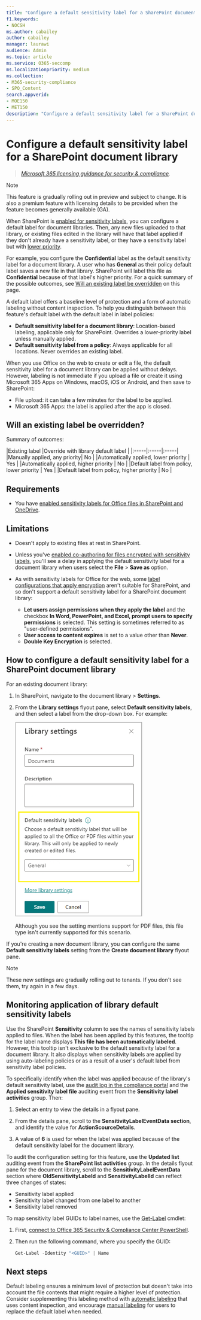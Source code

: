 ```yaml
---
title: "Configure a default sensitivity label for a SharePoint document library"
f1.keywords:
- NOCSH
ms.author: cabailey
author: cabailey
manager: laurawi
audience: Admin
ms.topic: article
ms.service: O365-seccomp
ms.localizationpriority: medium
ms.collection:
- M365-security-compliance
- SPO_Content
search.appverid:
- MOE150
- MET150
description: "Configure a default sensitivity label for a SharePoint document library for new and unlabeled documents."
---
```


# Configure a default sensitivity label for a SharePoint document library

>*[Microsoft 365 licensing guidance for security & compliance](/office365/servicedescriptions/microsoft-365-service-descriptions/microsoft-365-tenantlevel-services-licensing-guidance/microsoft-365-security-compliance-licensing-guidance).*

> [!NOTE]
> This feature is gradually rolling out in preview and subject to change. It is also a premium feature with licensing details to be provided when the feature becomes generally available (GA).

When SharePoint is [enabled for sensitivity labels](sensitivity-labels-sharepoint-onedrive-files.md), you can configure a default label for document libraries. Then, any new files uploaded to that library, or existing files edited in the library will have that label applied if they don't already have a sensitivity label, or they have a sensitivity label but with [lower priority](sensitivity-labels.md#label-priority-order-matters).

For example, you configure the **Confidential** label as the default sensitivity label for a document library. A user who has **General** as their policy default label saves a new file in that library. SharePoint will label this file as **Confidential** because of that label's higher priority. For a quick summary of the possible outcomes, see [Will an existing label be overridden](#will-an-existing-label-be-overridden) on this page.

A default label offers a baseline level of protection and a form of automatic labeling without content inspection. To help you distinguish between this feature's default label with the default label in label policies:

- **Default sensitivity label for a document library**: Location-based labeling, applicable only for SharePoint. Overrides a lower-priority label unless manually applied.
- **Default sensitivity label from a policy**: Always applicable for all locations. Never overrides an existing label.

When you use Office on the web to create or edit a file, the default sensitivity label for a document library can be applied without delays. However, labeling is not immediate if you upload a file or create it using Microsoft 365 Apps on Windows, macOS, iOS or Android, and then save to SharePoint:

- File upload: it can take a few minutes for the label to be applied.
- Microsoft 365 Apps: the label is applied after the app is closed.

## Will an existing label be overridden?

Summary of outcomes:

|Existing label |Override with library default label |
|:-----|:-----|:-----|
|Manually applied, any priority| No |
|Automatically applied, lower priority | Yes |
|Automatically applied, higher priority | No |
|Default label from policy, lower priority | Yes |
|Default label from policy, higher priority | No |

## Requirements

- You have [enabled sensitivity labels for Office files in SharePoint and OneDrive](sensitivity-labels-sharepoint-onedrive-files.md).

## Limitations

- Doesn't apply to existing files at rest in SharePoint.

- Unless you've [enabled co-authoring for files encrypted with sensitivity labels](sensitivity-labels-coauthoring.md), you'll see a delay in applying the default sensitivity label for a document library when users select the **File** \> **Save as** option.

- As with sensitivity labels for Office for the web, some [label configurations that apply encryption](encryption-sensitivity-labels.md#configure-encryption-settings) aren't suitable for SharePoint, and so don't support a default sensitivity label for a SharePoint document library:
    - **Let users assign permissions when they apply the label** and the checkbox **In Word, PowerPoint, and Excel, prompt users to specify permissions** is selected. This setting is sometimes referred to as "user-defined permissions".
    - **User access to content expires** is set to a value other than **Never**.
    - **Double Key Encryption** is selected.

## How to configure a default sensitivity label for a SharePoint document library

For an existing document library:

1. In SharePoint, navigate to the document library > **Settings**.

2. From the **Library settings** flyout pane, select **Default sensitivity labels**, and then select a label from the drop-down box. For example:
    
    ![Screenshot that shows configuring a default sensitivity label for a SharePoint library.](../media/default-sensitivity-label-spo.png)
    
    Although you see the setting mentions support for PDF files, this file type isn't currently supported for this scenario.

If you're creating a new document library, you can configure the same **Default sensitivity labels** setting from the **Create document library** flyout pane.

> [!NOTE]
> These new settings are gradually rolling out to tenants. If you don't see them, try again in a few days.

## Monitoring application of library default sensitivity labels

Use the SharePoint **Sensitivity** column to see the names of sensitivity labels applied to files. When the label has been applied by this features, the tooltip for the label name displays **This file has been automatically labeled**. However, this tooltip isn't exclusive to the default sensitivity label for a document library. It also displays when sensitivity labels are applied by using auto-labeling policies or as a result of a user's default label from sensitivity label policies.

To specifically identify when the label was applied because of the library's default sensitivity label, use the [audit log in the compliance portal](search-the-audit-log-in-security-and-compliance.md) and the **Applied sensitivity label file** auditing event from the **Sensitivity label activities** group. Then:
1. Select an entry to view the details in a flyout pane.

2. From the details pane, scroll to the **SensitivityLabelEventData section**, and identify the value for **ActionScourceDetails**.

3. A value of **6** is used for when the label was applied because of the default sensitivity label for the document library.

To audit the configuration setting for this feature, use the **Updated list** auditing event from the **SharePoint list activities** group. In the details flyout pane for the document library, scroll to the **SensitivityLabelEventData** section where **OldSensitivityLabeld** and **SensitivityLabelId** can reflect three changes of states:

- Sensitivity label applied
- Sensitivity label changed from one label to another
- Sensitivity label removed

To map sensitivity label GUIDs to label names, use the [Get-Label](/powershell/module/exchange/get-label) cmdlet:

1. First, [connect to Office 365 Security & Compliance Center PowerShell](/powershell/exchange/office-365-scc/connect-to-scc-powershell/connect-to-scc-powershell).

2. Then run the following command, where you specify the GUID:

    ```powershell
    Get-Label -Identity "<GUID>" | Name

## Next steps

Default labeling ensures a minimum level of protection but doesn't take into account the file contents that might require a higher level of protection. Consider supplementing this labeling method with [automatic labeling](apply-sensitivity-label-automatically.md) that uses content inspection, and encourage [manual labeling](https://support.microsoft.com/office/apply-sensitivity-labels-to-your-files-and-email-in-office-2f96e7cd-d5a4-403b-8bd7-4cc636bae0f9) for users to replace the default label when needed.

